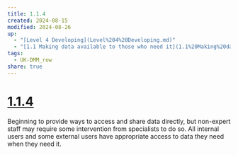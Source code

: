 ```yaml
---
title: 1.1.4
created: 2024-08-15
modified: 2024-08-26
up:
  - "[Level 4 Developing](Level%204%20Developing.md)"
  - "[1.1 Making data available to those who need it](1.1%20Making%20data%20available%20to%20those%20who%20need%20it.md)"
tags:
  - UK-DMM_row
share: true
---
```

# [1.1.4](1.1.4.md)

Beginning to provide ways to access and share data directly, but non-expert staff may require some intervention from specialists to do so. All internal users and some external users have appropriate access to data they need when they need it.
